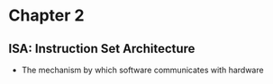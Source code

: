 # Chapter 2
## ISA: Instruction Set Architecture
* The mechanism by which software communicates with hardware

